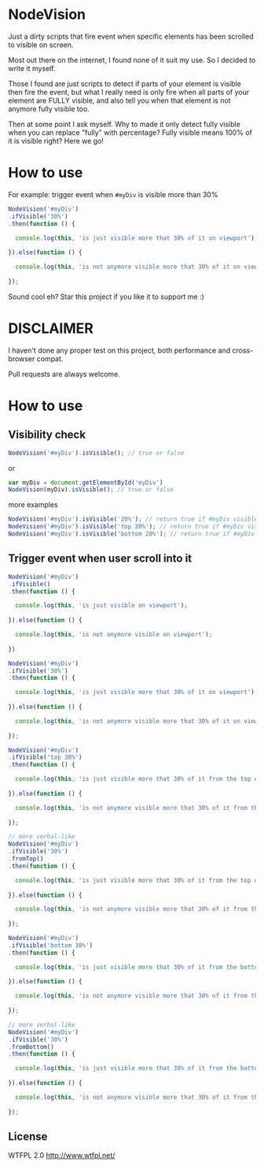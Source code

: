# NodeVision

Just a dirty scripts that fire event when specific elements has been scrolled to visible on screen.

Most out there on the internet, I found none of it suit my use. So I decided to write it myself.

Those I found are just scripts to detect if parts of your element is visible then fire the event, but what I really need is only fire when all parts of your element are FULLY visible, and also tell you when that element is not anymore fully visible too.

Then at some point I ask myself. Why to made it only detect fully visible when you can replace "fully" with percentage?
Fully visible means 100% of it is visible right? Here we go!

# How to use

For example: trigger event when ``#myDiv`` is visible more than 30%

```javascript
NodeVision('#myDiv')
.ifVisible('30%')
.then(function () {

  console.log(this, 'is just visible more that 30% of it on viewport');
  
}).else(function () {

  console.log(this, 'is not anymore visible more that 30% of it on viewport');
  
});
```

Sound cool eh? Star this project if you like it to support me :)

# DISCLAIMER
I haven't done any proper test on this project, both performance and cross-browser compat.

Pull requests are always welcome.

# How to use

## Visibility check

```javascript
NodeVision('#myDiv').isVisible(); // true or false
```

or

```javascript
var myDiv = document.getElementById('myDiv')
NodeVision(myDiv).isVisible(); // true or false
```

more examples

```javascript
NodeVision('#myDiv').isVisible('20%'); // return true if #myDiv visible >= 20% of it on viewport
NodeVision('#myDiv').isVisible('top 20%'); // return true if #myDiv visible >= 20% of it from the top on viewport
NodeVision('#myDiv').isVisible('bottom 20%'); // return true if #myDiv visible >= 20% of it from the bottom on viewport
```

## Trigger event when user scroll into it

```javascript
NodeVision('#myDiv')
.ifVisible()
.then(function () {

  console.log(this, 'is just visible on viewport');
  
}).else(function () {

  console.log(this, 'is not anymore visible on viewport');
  
})
```

```javascript
NodeVision('#myDiv')
.ifVisible('30%')
.then(function () {

  console.log(this, 'is just visible more that 30% of it on viewport');
  
}).else(function () {

  console.log(this, 'is not anymore visible more that 30% of it on viewport');
  
});
```

```javascript
NodeVision('#myDiv')
.ifVisible('top 30%')
.then(function () {

  console.log(this, 'is just visible more that 30% of it from the top on viewport');
  
}).else(function () {

  console.log(this, 'is not anymore visible more that 30% of it from the top on viewport');
  
});
```

```javascript
// more verbal-like
NodeVision('#myDiv')
.ifVisible('30%')
.fromTop()
.then(function () {

  console.log(this, 'is just visible more that 30% of it from the top on viewport');
  
}).else(function () {

  console.log(this, 'is not anymore visible more that 30% of it from the top on viewport');
  
});
```

```javascript
NodeVision('#myDiv')
.ifVisible('bottom 30%')
.then(function () {

  console.log(this, 'is just visible more that 30% of it from the bottom on viewport');
  
}).else(function () {

  console.log(this, 'is not anymore visible more that 30% of it from the bottom on viewport');
  
});
```

```javascript
// more verbal-like
NodeVision('#myDiv')
.ifVisible('30%')
.fromBottom()
.then(function () {

  console.log(this, 'is just visible more that 30% of it from the bottom on viewport');
  
}).else(function () {

  console.log(this, 'is not anymore visible more that 30% of it from the bottom on viewport');
  
});

```

## License
WTFPL 2.0 http://www.wtfpl.net/
